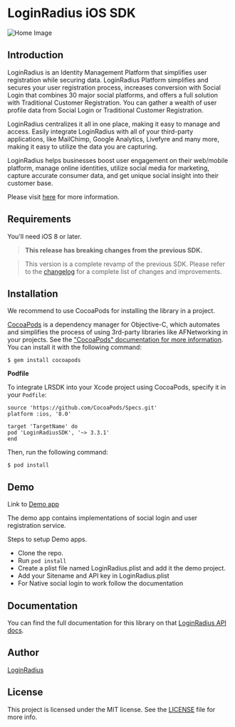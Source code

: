 # LoginRadius iOS SDK
![Home Image](https://d2lvlj7xfpldmj.cloudfront.net/support/github/banner-1544x500.png)

## Introduction ##
LoginRadius is an Identity Management Platform that simplifies user registration while securing data. LoginRadius Platform simplifies and secures your user registration process, increases conversion with Social Login that combines 30 major social platforms, and offers a full solution with Traditional Customer Registration. You can gather a wealth of user profile data from Social Login or Traditional Customer Registration.

LoginRadius centralizes it all in one place, making it easy to manage and access. Easily integrate LoginRadius with all of your third-party applications, like MailChimp, Google Analytics, Livefyre and many more, making it easy to utilize the data you are capturing.

LoginRadius helps businesses boost user engagement on their web/mobile platform, manage online identities, utilize social media for marketing, capture accurate consumer data, and get unique social insight into their customer base.

Please visit [here](http://www.loginradius.com/) for more information.

## Requirements
You'll need iOS 8 or later.

> **This release has breaking changes from the previous SDK.**

> This version is a complete revamp of the previous SDK. Please refer to the [changelog](https://github.com/LoginRadius/ios-sdk/blob/master/CHANGELOG.md)
 for a complete list of changes and improvements.

## Installation
We recommend to use CocoaPods for installing the library in a project.

[CocoaPods](http://cocoapods.org/) is a dependency manager for Objective-C, which automates and simplifies the process of using 3rd-party libraries like AFNetworking in your projects. See the ["CocoaPods" documentation for more information](https://guides.cocoapods.org/). You can install it with the following command:

```
$ gem install cocoapods
```

__Podfile__

To integrate LRSDK into your Xcode project using CocoaPods, specify it in your `Podfile`:

```
source 'https://github.com/CocoaPods/Specs.git'
platform :ios, '8.0'

target 'TargetName' do
pod 'LoginRadiusSDK', '~> 3.3.1'
end
```
Then, run the following command:

```
$ pod install
```

## Demo
Link to [Demo app](https://github.com/LoginRadius/ios-sdk/tree/master/Example)

The demo app contains implementations of social login and user registration service.

Steps to setup Demo apps.

- Clone the repo.
- Run `pod install`
- Create a plist file named LoginRadius.plist and add it the demo project.
- Add your Sitename and API key in LoginRadius.plist
- For Native social login to work follow the documentation

## Documentation
You can find the full documentation for this library on that [LoginRadius API docs](https://docs.loginradius.com/api/v1/mobile-libraries/ios-library).

## Author

[LoginRadius](https://www.loginradius.com/)

## License

This project is licensed under the MIT license. See the [LICENSE](LICENSE) file for more info.